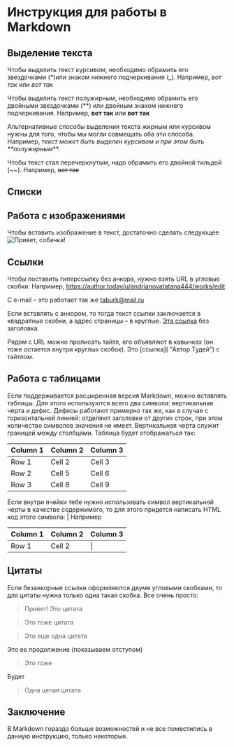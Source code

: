 # Инструкция для работы в Markdown

## Выделение текста

Чтобы выделить текст курсивом, необходимо обрамить его звездочками (*)или знаком нижнего подчеркивания (_). Например, *вот так* или _вот так_

Чтобы выделить текст полужирным, необходимо обрамить его двойными звездочками (**) или двойным знаком нижнего подчеркивания. Например, **вот так** или __вот так__

Альтернативные способы выделения текста жирным или курсивом нужны для того, чтобы мы могли совмещать оба эти способа. Например, _текст может быть выделен курсивом и при этом быть **полужирным_**.

Чтобы текст стал перечеркнутым, надо обрамить его двойной тильдой (~~). Например, ~~вот так~~
## Списки

## Работа с изображениями

Чтобы вставить изображение в текст, достаточно сделать следующее ![Привет, собачка!](Foto.jpg)

## Ссылки

Чтобы поставить гиперссылку без анкора, нужно взять URL в угловые скобки. Например, <https://author.today/u/andrianovatatana444/works/edit>

С e-mail – это работает так же <taburk@mail.ru>

Если вставлять с анкором, то тогда текст ссылки заключается в квадратные скобки, а адрес страницы – в круглые. [Эта ссылка](https://author.today/u/andrianovatatana444/works/edit) без заголовка.

Рядом с URL можно прописать тайтл, его объявляют в кавычках (он тоже остается внутри круглых скобок). Это [ссылка]( "Автор Тудей") с тайтлом.

## Работа с таблицами

Если поддерживается расширенная версия Markdown, можно вставлять таблицы. Для этого используются всего два символа: вертикальная черта и дефис. Дефисы работают примерно так же, как в случае с горизонтальной линией: отделяют заголовки от других строк, при этом количество символов значения не имеет. Вертикальная черта служит границей между столбцами. Таблица будет отображаться так:

| Column 1 | Column 2 | Column 3 |
|----------|----------|----------|
| Row 1    | Cell 2   | Cell 3   |
| Row 2    | Cell 5   | Cell 6   |
| Row 3    | Cell 8   | Cell 9   |

Если внутри ячейки тебе нужно использовать символ вертикальной черты в качестве содержимого, то для этого придется написать HTML код этого символа: &#124; Например

| Column 1 | Column 2 | Column 3 |
|----------|----------|----------|
| Row 1    | Cell 2   | &#124;   |

## Цитаты

Если безанкорные ссылки оформляются двумя угловыми скобками, то для цитаты нужна только одна такая скобка. Все очень просто:
> Привет! Это цитата

> Это тоже цитата

> Это еще одна цитата

Это ее продолжение (показываем отступом)

> Это тоже

Будет

>

> Одна целая цитата
## Заключение

В Markdown гораздо больше возможностей и не все поместились в данную инструкцию, только некоторые. 